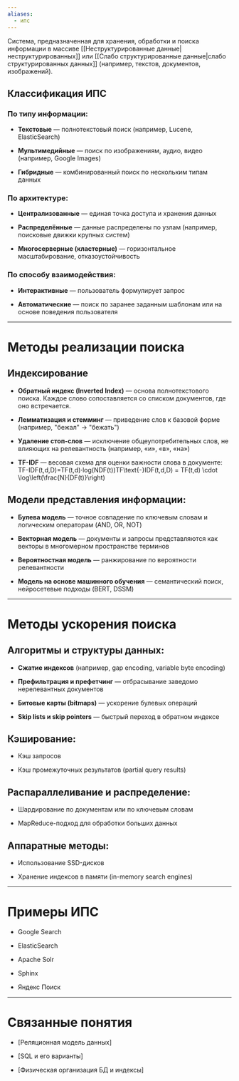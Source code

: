 ```yaml
---
aliases:
  - ипс
---
```

Система, предназначенная для хранения, обработки и поиска информации в массиве [[Неструктурированные данные|неструктурированных]] или [[Слабо структурированные данные|слабо структурированных данных]] (например, текстов, документов, изображений).

## Классификация ИПС

### По типу информации:

- **Текстовые** — полнотекстовый поиск (например, Lucene, ElasticSearch)
    
- **Мультимедийные** — поиск по изображениям, аудио, видео (например, Google Images)
    
- **Гибридные** — комбинированный поиск по нескольким типам данных
    

### По архитектуре:

- **Централизованные** — единая точка доступа и хранения данных
    
- **Распределённые** — данные распределены по узлам (например, поисковые движки крупных систем)
    
- **Многосерверные (кластерные)** — горизонтальное масштабирование, отказоустойчивость
    

### По способу взаимодействия:

- **Интерактивные** — пользователь формулирует запрос
    
- **Автоматические** — поиск по заранее заданным шаблонам или на основе поведения пользователя
    

---

# Методы реализации поиска

## Индексирование

- **Обратный индекс (Inverted Index)** — основа полнотекстового поиска. Каждое слово сопоставляется со списком документов, где оно встречается.
    
- **Лемматизация и стемминг** — приведение слов к базовой форме (например, "бежал" → "бежать")
    
- **Удаление стоп-слов** — исключение общеупотребительных слов, не влияющих на релевантность (например, «и», «в», «на»)
    
- **TF-IDF** — весовая схема для оценки важности слова в документе:  
    TF-IDF(t,d,D)=TF(t,d)⋅log⁡(NDF(t))TF\text{-}IDF(t,d,D) = TF(t,d) \cdot \log\left(\frac{N}{DF(t)}\right)
    

## Модели представления информации:

- **Булева модель** — точное совпадение по ключевым словам и логическим операторам (AND, OR, NOT)
    
- **Векторная модель** — документы и запросы представляются как векторы в многомерном пространстве терминов
    
- **Вероятностная модель** — ранжирование по вероятности релевантности
    
- **Модель на основе машинного обучения** — семантический поиск, нейросетевые подходы (BERT, DSSM)
    

---

# Методы ускорения поиска

## Алгоритмы и структуры данных:

- **Сжатие индексов** (например, gap encoding, variable byte encoding)
    
- **Префильтрация и префетчинг** — отбрасывание заведомо нерелевантных документов
    
- **Битовые карты (bitmaps)** — ускорение булевых операций
    
- **Skip lists и skip pointers** — быстрый переход в обратном индексе
    

## Кэширование:

- Кэш запросов
    
- Кэш промежуточных результатов (partial query results)
    

## Распараллеливание и распределение:

- Шардирование по документам или по ключевым словам
    
- MapReduce-подход для обработки больших данных
    

## Аппаратные методы:

- Использование SSD-дисков
    
- Хранение индексов в памяти (in-memory search engines)
    

---

# Примеры ИПС

- Google Search
    
- ElasticSearch
    
- Apache Solr
    
- Sphinx
    
- Яндекс Поиск
    

---

# Связанные понятия

- [Реляционная модель данных]
    
- [SQL и его варианты]
    
- [Физическая организация БД и индексы]